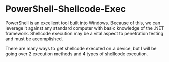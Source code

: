 # **PowerShell-Shellcode-Exec**

PowerShell is an excellent tool built into Windows. Because of this, we can leverage it against any standard computer with basic knowledge of the .NET framework. Shellcode execution may be a vital aspect to penetration testing and must be accomplished.

There are many ways to get shellcode executed on a device, but I will be going over 2 execution methods and 4 types of shellcode execution.